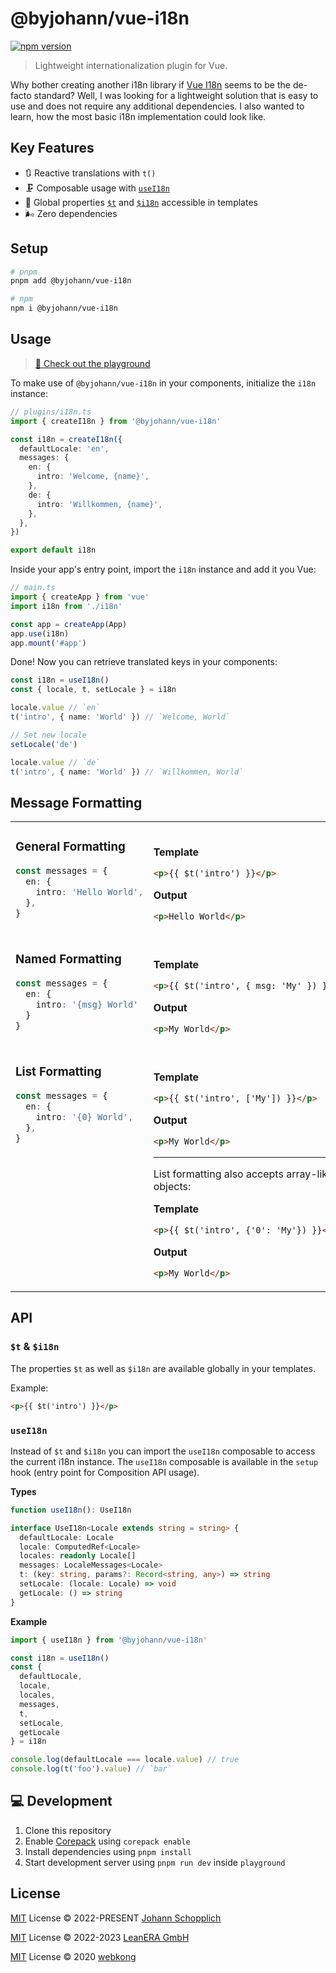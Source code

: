 # @byjohann/vue-i18n

[![npm version](https://img.shields.io/npm/v/@byjohann/vue-i18n?color=a1b858&label=)](https://www.npmjs.com/package/@byjohann/vue-i18n)

> Lightweight internationalization plugin for Vue.

Why bother creating another i18n library if [Vue I18n](https://vue-i18n.intlify.dev) seems to be the de-facto standard? Well, I was looking for a lightweight solution that is easy to use and does not require any additional dependencies. I also wanted to learn, how the most basic i18n implementation could look like.

## Key Features

- 🔃 Reactive translations with `t()`
- 🗜 Composable usage with [`useI18n`](#usei18n)
- 📯 Global properties [`$t`](#t--i18n) and [`$i18n`](#t--i18n) accessible in templates
- 🌬️ Zero dependencies

## Setup

```bash
# pnpm
pnpm add @byjohann/vue-i18n

# npm
npm i @byjohann/vue-i18n
```

## Usage

> [📖 Check out the playground](./playground/)

To make use of `@byjohann/vue-i18n` in your components, initialize the `i18n` instance:

```ts
// plugins/i18n.ts
import { createI18n } from '@byjohann/vue-i18n'

const i18n = createI18n({
  defaultLocale: 'en',
  messages: {
    en: {
      intro: 'Welcome, {name}',
    },
    de: {
      intro: 'Willkommen, {name}',
    },
  },
})

export default i18n
```

Inside your app's entry point, import the `i18n` instance and add it you Vue:

```ts
// main.ts
import { createApp } from 'vue'
import i18n from './i18n'

const app = createApp(App)
app.use(i18n)
app.mount('#app')
```

Done! Now you can retrieve translated keys in your components:

```ts
const i18n = useI18n()
const { locale, t, setLocale } = i18n

locale.value // `en`
t('intro', { name: 'World' }) // `Welcome, World`

// Set new locale
setLocale('de')

locale.value // `de`
t('intro', { name: 'World' }) // `Willkommen, World`
```

## Message Formatting

<table><tr><td width="500px" valign="top">

### General Formatting

```ts
const messages = {
  en: {
    intro: 'Hello World',
  },
}
```

</td><td width="500px"><br>

**Template**

```html
<p>{{ $t('intro') }}</p>
```

**Output**

```html
<p>Hello World</p>
```

</td></tr><tr><td width="500px" valign="top">

### Named Formatting

```ts
const messages = {
  en: {
    intro: '{msg} World'
  }
}
```

</td><td width="500px"><br>

**Template**

```html
<p>{{ $t('intro', { msg: 'My' }) }}</p>
```

**Output**

```html
<p>My World</p>
```

</td></tr><tr><td width="500px" valign="top">

### List Formatting

```ts
const messages = {
  en: {
    intro: '{0} World',
  },
}
```

</td><td width="500px"><br>

**Template**

```html
<p>{{ $t('intro', ['My']) }}</p>
```

**Output**

```html
<p>My World</p>
```

---

List formatting also accepts array-like objects:

**Template**

```html
<p>{{ $t('intro', {'0': 'My'}) }}</p>
```

**Output**

```html
<p>My World</p>
```

</td></tr></table>

## API

### `$t` & `$i18n`

The properties `$t` as well as `$i18n` are available globally in your templates.

Example:

```html
<p>{{ $t('intro') }}</p>
```

### `useI18n`

Instead of `$t` and `$i18n` you can import the `useI18n` composable to access the current i18n instance. The `useI18n` composable is available in the `setup` hook (entry point for Composition API usage).

**Types**

```ts
function useI18n(): UseI18n

interface UseI18n<Locale extends string = string> {
  defaultLocale: Locale
  locale: ComputedRef<Locale>
  locales: readonly Locale[]
  messages: LocaleMessages<Locale>
  t: (key: string, params?: Record<string, any>) => string
  setLocale: (locale: Locale) => void
  getLocale: () => string
}
```

**Example**

```ts
import { useI18n } from '@byjohann/vue-i18n'

const i18n = useI18n()
const {
  defaultLocale,
  locale,
  locales,
  messages,
  t,
  setLocale,
  getLocale
} = i18n

console.log(defaultLocale === locale.value) // true
console.log(t('foo').value) // `bar`
```

## 💻 Development

1. Clone this repository
2. Enable [Corepack](https://github.com/nodejs/corepack) using `corepack enable`
3. Install dependencies using `pnpm install`
4. Start development server using `pnpm run dev` inside `playground`

## License

[MIT](./LICENSE) License © 2022-PRESENT [Johann Schopplich](https://github.com/johannschopplich)

[MIT](./LICENSE) License © 2022-2023 [LeanERA GmbH](https://github.com/leanera)

[MIT](./LICENSE) License © 2020 [webkong](https://github.com/webkong)
